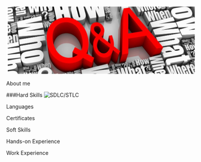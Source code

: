 [![Header](https://github.com/NataZag/NataZag/blob/main/assets/QA_logo.jpg)](https://www.linkedin.com/in/natallia-zagoryanskaya-5272b721a/)

About me

###Hard Skills
![SDLC/STLC](https://img.shields.io/badge/-SDLC/STLC-9cf?style=for-the-badge&logo=FamPay&logoColor=white)

Languages

Certificates

Soft Skills

Hands-on Experience

Work Experience